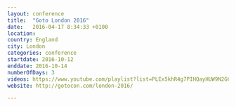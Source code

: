 ```yaml
---
layout: conference
title:  "Goto London 2016"
date:   2016-04-17 8:34:33 +0100
location:
country: England
city: London
categories: conference
startdate: 2016-10-12
enddate: 2016-10-14
numberOfDays: 3
videos: https://www.youtube.com/playlist?list=PLEx5khR4g7PIHQayHUW9N2GCdEcsGSel1
website: http://gotocon.com/london-2016/

---
```

